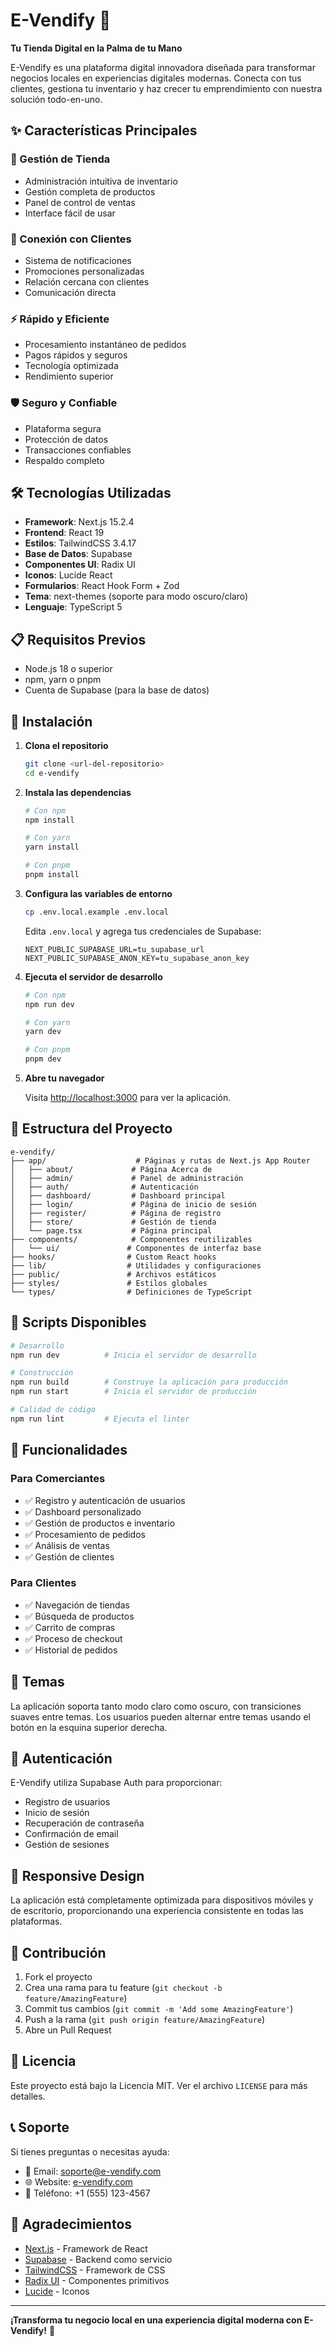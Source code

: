 # E-Vendify 🚀

**Tu Tienda Digital en la Palma de tu Mano**

E-Vendify es una plataforma digital innovadora diseñada para transformar negocios locales en experiencias digitales modernas. Conecta con tus clientes, gestiona tu inventario y haz crecer tu emprendimiento con nuestra solución todo-en-uno.

## ✨ Características Principales

### 🏪 Gestión de Tienda
- Administración intuitiva de inventario
- Gestión completa de productos
- Panel de control de ventas
- Interface fácil de usar

### 👥 Conexión con Clientes
- Sistema de notificaciones
- Promociones personalizadas
- Relación cercana con clientes
- Comunicación directa

### ⚡ Rápido y Eficiente
- Procesamiento instantáneo de pedidos
- Pagos rápidos y seguros
- Tecnología optimizada
- Rendimiento superior

### 🛡️ Seguro y Confiable
- Plataforma segura
- Protección de datos
- Transacciones confiables
- Respaldo completo

## 🛠️ Tecnologías Utilizadas

- **Framework**: Next.js 15.2.4
- **Frontend**: React 19
- **Estilos**: TailwindCSS 3.4.17
- **Base de Datos**: Supabase
- **Componentes UI**: Radix UI
- **Iconos**: Lucide React
- **Formularios**: React Hook Form + Zod
- **Tema**: next-themes (soporte para modo oscuro/claro)
- **Lenguaje**: TypeScript 5

## 📋 Requisitos Previos

- Node.js 18 o superior
- npm, yarn o pnpm
- Cuenta de Supabase (para la base de datos)

## 🚀 Instalación

1. **Clona el repositorio**
   ```bash
   git clone <url-del-repositorio>
   cd e-vendify
   ```

2. **Instala las dependencias**
   ```bash
   # Con npm
   npm install

   # Con yarn
   yarn install

   # Con pnpm
   pnpm install
   ```

3. **Configura las variables de entorno**
   ```bash
   cp .env.local.example .env.local
   ```
   
   Edita `.env.local` y agrega tus credenciales de Supabase:
   ```env
   NEXT_PUBLIC_SUPABASE_URL=tu_supabase_url
   NEXT_PUBLIC_SUPABASE_ANON_KEY=tu_supabase_anon_key
   ```

4. **Ejecuta el servidor de desarrollo**
   ```bash
   # Con npm
   npm run dev

   # Con yarn
   yarn dev

   # Con pnpm
   pnpm dev
   ```

5. **Abre tu navegador**
   
   Visita [http://localhost:3000](http://localhost:3000) para ver la aplicación.

## 📁 Estructura del Proyecto

```
e-vendify/
├── app/                    # Páginas y rutas de Next.js App Router
│   ├── about/             # Página Acerca de
│   ├── admin/             # Panel de administración
│   ├── auth/              # Autenticación
│   ├── dashboard/         # Dashboard principal
│   ├── login/             # Página de inicio de sesión
│   ├── register/          # Página de registro
│   ├── store/             # Gestión de tienda
│   └── page.tsx           # Página principal
├── components/            # Componentes reutilizables
│   └── ui/               # Componentes de interfaz base
├── hooks/                # Custom React hooks
├── lib/                  # Utilidades y configuraciones
├── public/               # Archivos estáticos
├── styles/               # Estilos globales
└── types/                # Definiciones de TypeScript
```

## 🎯 Scripts Disponibles

```bash
# Desarrollo
npm run dev          # Inicia el servidor de desarrollo

# Construcción
npm run build        # Construye la aplicación para producción
npm run start        # Inicia el servidor de producción

# Calidad de código
npm run lint         # Ejecuta el linter
```

## 🌟 Funcionalidades

### Para Comerciantes
- ✅ Registro y autenticación de usuarios
- ✅ Dashboard personalizado
- ✅ Gestión de productos e inventario
- ✅ Procesamiento de pedidos
- ✅ Análisis de ventas
- ✅ Gestión de clientes

### Para Clientes
- ✅ Navegación de tiendas
- ✅ Búsqueda de productos
- ✅ Carrito de compras
- ✅ Proceso de checkout
- ✅ Historial de pedidos

## 🎨 Temas

La aplicación soporta tanto modo claro como oscuro, con transiciones suaves entre temas. Los usuarios pueden alternar entre temas usando el botón en la esquina superior derecha.

## 🔐 Autenticación

E-Vendify utiliza Supabase Auth para proporcionar:
- Registro de usuarios
- Inicio de sesión
- Recuperación de contraseña
- Confirmación de email
- Gestión de sesiones

## 📱 Responsive Design

La aplicación está completamente optimizada para dispositivos móviles y de escritorio, proporcionando una experiencia consistente en todas las plataformas.

## 🤝 Contribución

1. Fork el proyecto
2. Crea una rama para tu feature (`git checkout -b feature/AmazingFeature`)
3. Commit tus cambios (`git commit -m 'Add some AmazingFeature'`)
4. Push a la rama (`git push origin feature/AmazingFeature`)
5. Abre un Pull Request

## 📄 Licencia

Este proyecto está bajo la Licencia MIT. Ver el archivo `LICENSE` para más detalles.

## 📞 Soporte

Si tienes preguntas o necesitas ayuda:

- 📧 Email: soporte@e-vendify.com
- 🌐 Website: [e-vendify.com](https://e-vendify.com)
- 📱 Teléfono: +1 (555) 123-4567

## 🙏 Agradecimientos

- [Next.js](https://nextjs.org/) - Framework de React
- [Supabase](https://supabase.com/) - Backend como servicio
- [TailwindCSS](https://tailwindcss.com/) - Framework de CSS
- [Radix UI](https://www.radix-ui.com/) - Componentes primitivos
- [Lucide](https://lucide.dev/) - Iconos

---

**¡Transforma tu negocio local en una experiencia digital moderna con E-Vendify!** 🚀
